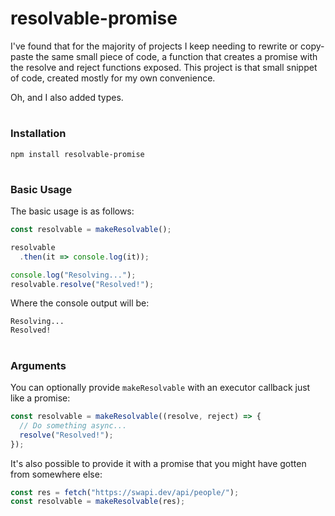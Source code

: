 # resolvable-promise

I've found that for the majority of projects I keep needing to rewrite or copy-paste the same small piece of code,
a function that creates a promise with the resolve and reject functions exposed. This project is that small snippet
of code, created mostly for my own convenience.

Oh, and I also added types.

#

### Installation
```
npm install resolvable-promise
```

#

### Basic Usage

The basic usage is as follows:
```javascript
const resolvable = makeResolvable();

resolvable
  .then(it => console.log(it));

console.log("Resolving...");
resolvable.resolve("Resolved!");
```
Where the console output will be:
```
Resolving...
Resolved!
```

#

### Arguments
You can optionally provide `makeResolvable` with an executor callback just like a promise:
```javascript
const resolvable = makeResolvable((resolve, reject) => {
  // Do something async...
  resolve("Resolved!");
});
```

It's also possible to provide it with a promise that you might have gotten from somewhere else:
```javascript
const res = fetch("https://swapi.dev/api/people/");
const resolvable = makeResolvable(res);
```
